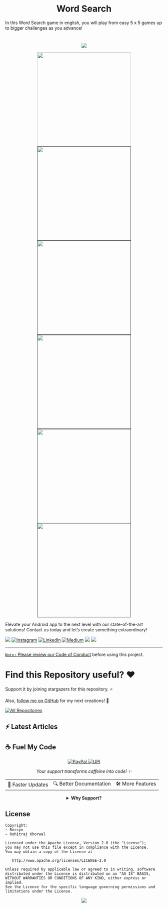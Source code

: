 <p align="center">
  <h1 align="center">Word Search</h1>
  
In this Word Search game in english, you will play from easy 5 x 5 games up to bigger challenges as you advance! 

  

# 
<p align="center">
    <a href="">
      <img src="https://user-images.githubusercontent.com/97843190/188613514-0bdc3863-ba98-44f6-bcea-ac6e014c1ffa.jpg" />
    </a>
  </p>



<p align="center">
    <a href="https://user-images.githubusercontent.com/97843190/188613495-03d3f9e2-d918-4b7b-a378-36adada8c7ff.png">
      <img src="https://user-images.githubusercontent.com/97843190/188613495-03d3f9e2-d918-4b7b-a378-36adada8c7ff.png" width="300"/>
    </a>
    <a href="">
      <img src="https://user-images.githubusercontent.com/97843190/188613507-ed68766e-20fd-40f1-ae83-41c44c92d0f9.jpg" width="300"/>
    </a>
    <a href="">
      <img src="https://user-images.githubusercontent.com/97843190/188613481-f6b68710-c53d-466e-a828-4f9ee9034b0b.png" width="300"/>
    </a>
       <a href="">
      <img src="https://user-images.githubusercontent.com/97843190/188613473-b1dfbdc9-2e24-4905-9645-7a592b565674.png" width="300"/>
    </a>
        <a href="">
      <img src="https://user-images.githubusercontent.com/97843190/188613563-9540a100-f62c-4a0d-a170-0e46b3786f6d.png" width="300"/>
    </a>
        <a href="">
      <img src="https://user-images.githubusercontent.com/97843190/188613529-f48302f3-e943-4a48-94bf-f629c653d689.png" width="300"/>
    </a>
  </p>


  
Elevate your Android app to the next level with our state-of-the-art solutions! Contact us today and let’s create something extraordinary!

<div align="start">
  
<a href="mailto:banrossyn@gmail.com"><img src="https://img.shields.io/badge/Gmail-EA4335.svg?logo=Gmail&logoColor=white"></a>
[![Instagram](https://img.shields.io/badge/Instagram-%23E4405F.svg?logo=Instagram&logoColor=white)](https://instagram.com/rohitraj.khorwal) [![LinkedIn](https://img.shields.io/badge/LinkedIn-%230077B5.svg?logo=linkedin&logoColor=white)](https://www.linkedin.com/in/rohitrajkhorwal/) [![Medium](https://img.shields.io/badge/Medium-12100E?logo=medium&logoColor=white)](https://medium.com/@rohitrajkhorwal) 
<a href="https://t.me/banrossyn" target="_blank"><img src="https://img.shields.io/badge/Telegram-26A5E4.svg?logo=Telegram&logoColor=white"></a>
<a href="https://wa.me/+919694260426/" target="_blank"><img src="https://img.shields.io/badge/WhatsApp-25D366.svg?logo=WhatsApp&logoColor=white">
</div>


---

`Note:` Please review our [Code of Conduct](./CODE_OF_CONDUCT.md) before using this project.
# Find this Repository useful? ❤️

Support it by joining stargazers for this repository. ⭐

Also, [follow me on GitHub](https://github.com/AndroidWithRossyn/) for my next creations! 🤩

<p align="left">
<a href="https://github.com/AndroidWithRossyn?tab=repositories&sort=stargazers"><img alt="All Repositories" title="All Repositories" src="https://custom-icon-badges.demolab.com/badge/-Click%20Here%20For%20All%20My%20Repos-1F222E?style=for-the-badge&logoColor=white&logo=repo"/></a>
  
</p>


## :zap: Latest Articles

<!-- ARTICLES:START -->

<!-- ARTICLES:END -->




## ☕ Fuel My Code

<div align="center">
  <a href="https://www.paypal.com/paypalme/banrossyn">
    <img src="https://img.shields.io/badge/Support_My_Work-00457C?style=for-the-badge&logo=paypal&logoColor=white" alt="PayPal"/>
  </a>
   <a href="https://github.com/AndroidWithRossyn/AndroidWithRossyn/blob/main/donate/upi_scan.jpg?raw=true">
    <img src="https://img.shields.io/badge/Support_via_UPI-4CAF50?style=for-the-badge&logo=google-pay&logoColor=white" alt="UPI"/>
  </a>
  <p><i>Your support transforms caffeine into code! ✨</i></p>
  
  <table>
    <tr>
      <td>🚀 Faster Updates</td>
      <td>🔍 Better Documentation</td>
      <td>🛠️ More Features</td>
    </tr>
  </table>
  
  <details>
    <summary><b>Why Support?</b></summary>
    <p>Every contribution helps me dedicate more time to creating high-quality open source Code. Your support directly translates to better software for everyone!</p>
  </details>
</div>



## License

```
Copyright: 
~ Rossyn
~ Rohitraj Khorwal

Licensed under the Apache License, Version 2.0 (the "License");
you may not use this file except in compliance with the License.
You may obtain a copy of the License at

   http://www.apache.org/licenses/LICENSE-2.0

Unless required by applicable law or agreed to in writing, software
distributed under the License is distributed on an "AS IS" BASIS,
WITHOUT WARRANTIES OR CONDITIONS OF ANY KIND, either express or implied.
See the License for the specific language governing permissions and
limitations under the License.
```

<p align="center">
  <img src="https://capsule-render.vercel.app/api?type=waving&color=gradient&height=60&section=footer"/>
</p>

